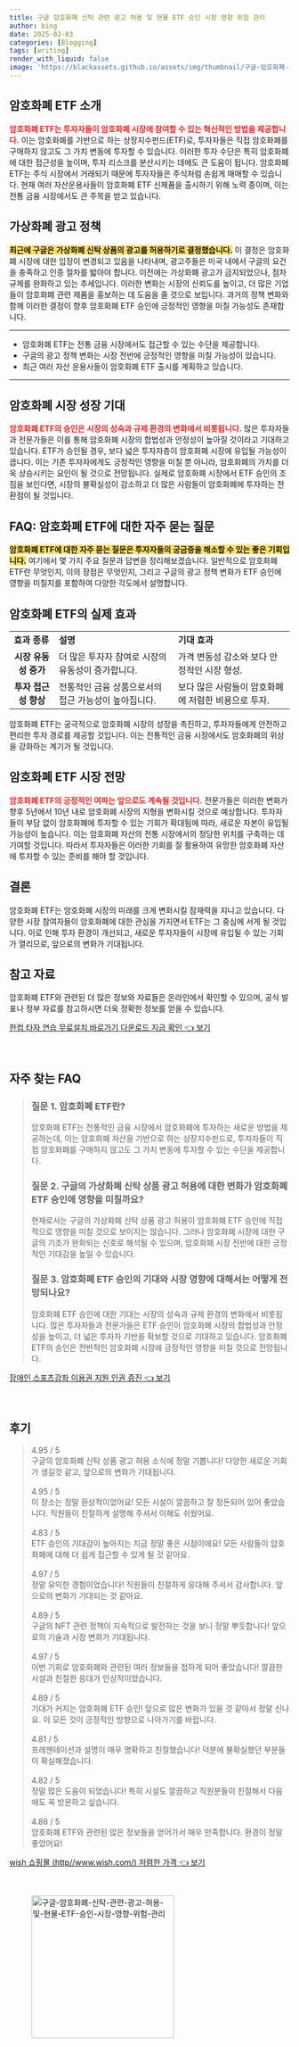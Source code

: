 ```yaml
---
title: 구글 암호화폐 신탁 관련 광고 허용 및 현물 ETF 승인 시장 영향 위험 관리
author: bing
date: 2025-02-03
categories: [Blogging]
tags: [writing]
render_with_liquid: false
image: 'https://blackassets.github.io/assets/img/thumbnail/구글-암호화폐-신탁-관련-광고-허용-및-현물-ETF-승인-시장-영향-위험-관리.webp'
---
```



<h2 id='암호화폐_ETF소개'>암호화폐 ETF 소개</h2>

<p><b><span style="color: #ee2323;">암호화폐 ETF는 투자자들이 암호화폐 시장에 참여할 수 있는 혁신적인 방법을 제공합니다.</span></b> 이는 암호화폐를 기반으로 하는 상장지수펀드(ETF)로, 투자자들은 직접 암호화폐를 구매하지 않고도 그 가치 변동에 투자할 수 있습니다. 이러한 투자 수단은 특히 암호화폐에 대한 접근성을 높이며, 투자 리스크를 분산시키는 데에도 큰 도움이 됩니다. 암호화폐 ETF는 주식 시장에서 거래되기 때문에 투자자들은 주식처럼 손쉽게 매매할 수 있습니다. 현재 여러 자산운용사들이 암호화폐 ETF 신제품을 출시하기 위해 노력 중이며, 이는 전통 금융 시장에서도 큰 주목을 받고 있습니다.</p>

<h2 id='가상화폐_광고정책'>가상화폐 광고 정책</h2>

<p><b><span style="background-color: #ffe066;">최근에 구글은 가상화폐 신탁 상품의 광고를 허용하기로 결정했습니다.</span></b> 이 결정은 암호화폐 시장에 대한 입장이 변경되고 있음을 나타내며, 광고주들은 미국 내에서 구글의 요건을 충족하고 인증 절차를 밟아야 합니다. 이전에는 가상화폐 광고가 금지되었으나, 점차 규제를 완화하고 있는 추세입니다. 이러한 변화는 시장의 신뢰도를 높이고, 더 많은 기업들이 암호화폐 관련 제품을 홍보하는 데 도움을 줄 것으로 보입니다. 과거의 정책 변화와 함께 이러한 결정이 향후 암호화폐 ETF 승인에 긍정적인 영향을 미칠 가능성도 존재합니다.</p>

<hr />

<ul>
    <li>암호화폐 ETF는 전통 금융 시장에서도 접근할 수 있는 수단을 제공합니다.</li>
    <li>구글의 광고 정책 변화는 시장 전반에 긍정적인 영향을 미칠 가능성이 있습니다.</li>
    <li>최근 여러 자산 운용사들이 암호화폐 ETF 출시를 계획하고 있습니다.</li>
</ul>

<hr />

<h2 id='암호화폐시장_성장기대'>암호화폐 시장 성장 기대</h2>

<p><b><span style="color: #ee2323;">암호화폐 ETF의 승인은 시장의 성숙과 규제 환경의 변화에서 비롯됩니다.</span></b> 많은 투자자들과 전문가들은 이를 통해 암호화폐 시장의 합법성과 안정성이 높아질 것이라고 기대하고 있습니다. ETF가 승인될 경우, 보다 넓은 투자자층이 암호화폐 시장에 유입될 가능성이 큽니다. 이는 기존 투자자에게도 긍정적인 영향을 미칠 뿐 아니라, 암호화폐의 가치를 더욱 상승시키는 요인이 될 것으로 전망됩니다. 실제로 암호화폐 시장에서 ETF 승인의 조짐을 보인다면, 시장의 불확실성이 감소하고 더 많은 사람들이 암호화폐에 투자하는 전환점이 될 것입니다.</p>

<h2 id='FAQ_암호화폐ETF'>FAQ: 암호화폐 ETF에 대한 자주 묻는 질문</h2>

<p><b><span style="background-color: #ffe066;">암호화폐 ETF에 대한 자주 묻는 질문은 투자자들의 궁금증을 해소할 수 있는 좋은 기회입니다.</span></b> 여기에서 몇 가지 주요 질문과 답변을 정리해보겠습니다. 일반적으로 암호화폐 ETF란 무엇인지, 이의 장점은 무엇인지, 그리고 구글의 광고 정책 변화가 ETF 승인에 영향을 미칠지를 포함하여 다양한 각도에서 설명합니다.</p>

<h2 id='암호화폐ETF_실제효과'>암호화폐 ETF의 실제 효과</h2>

<table>
    <tr>
        <td><b>효과 종류</b></td>
        <td><b>설명</b></td>
        <td><b>기대 효과</b></td>
    </tr>
    <tr>
        <td style="text-align: center; height: 17px;"><b>시장 유동성 증가</b></td>
        <td>더 많은 투자자 참여로 시장의 유동성이 증가합니다.</td>
        <td>가격 변동성 감소와 보다 안정적인 시장 형성.</td>
    </tr>
    <tr>
        <td style="text-align: center; height: 17px;"><b>투자 접근성 향상</b></td>
        <td>전통적인 금융 상품으로서의 접근 가능성이 높아집니다.</td>
        <td>보다 많은 사람들이 암호화폐에 저렴한 비용으로 투자.</td>
    </tr>
</table>

<p>암호화폐 ETF는 궁극적으로 암호화폐 시장의 성장을 촉진하고, 투자자들에게 안전하고 편리한 투자 경로를 제공할 것입니다. 이는 전통적인 금융 시장에서도 암호화폐의 위상을 강화하는 계기가 될 것입니다.</p>

<h2 id='암호화폐ETFs시장_전망'>암호화폐 ETF 시장 전망</h2>

<p><b><span style="color: #ee2323;">암호화폐 ETF의 긍정적인 여파는 앞으로도 계속될 것입니다.</span></b> 전문가들은 이러한 변화가 향후 5년에서 10년 내로 암호화폐 시장의 지형을 변화시킬 것으로 예상합니다. 투자자들이 부담 없이 암호화폐에 투자할 수 있는 기회가 확대됨에 따라, 새로운 자본이 유입될 가능성이 높습니다. 이는 암호화폐 자산의 전통 시장에서의 정당한 위치를 구축하는 데 기여할 것입니다. 따라서 투자자들은 이러한 기회를 잘 활용하여 유망한 암호화폐 자산에 투자할 수 있는 준비를 해야 할 것입니다.</p>

<h2 id='암호화폐ETFs_결론'>결론</h2>

<p>암호화폐 ETF는 암호화폐 시장의 미래를 크게 변화시킬 잠재력을 지니고 있습니다. 다양한 시장 참여자들이 암호화폐에 대한 관심을 가지면서 ETF는 그 중심에 서게 될 것입니다. 이로 인해 투자 환경이 개선되고, 새로운 투자자들이 시장에 유입될 수 있는 기회가 열리므로, 앞으로의 변화가 기대됩니다.</p>

<h2 id='참고자료'>참고 자료</h2>

<p>암호화폐 ETF와 관련된 더 많은 정보와 자료들은 온라인에서 확인할 수 있으며, 공식 발표나 정부 자료를 참고하시면 더욱 정확한 정보를 얻을 수 있습니다.</p>


<p><a class="click-button" title="한컴 타자 연습 무료설치 바로가기 다운로드 지금 확인" href="https://blackassets.github.io/posts/%ED%95%9C%EC%BB%B4-%ED%83%80%EC%9E%90-%EC%97%B0%EC%8A%B5-%EB%AC%B4%EB%A3%8C%EC%84%A4%EC%B9%98-%EB%B0%94%EB%A1%9C%EA%B0%80%EA%B8%B0-%EB%8B%A4%EC%9A%B4%EB%A1%9C%EB%93%9C-%EC%A7%80%EA%B8%88-%ED%99%95%EC%9D%B8/" rel="dofollow">한컴 타자 연습 무료설치 바로가기 다운로드 지금 확인 👈 보기</a></p><br>
<h2 id='자주_찾는_FAQ'>자주 찾는 FAQ</h2>
<div itemscope="" itemtype="https://schema.org/FAQPage"> 
<blockquote> 
<div itemscope="" itemprop="mainEntity" itemtype="https://schema.org/Question"> 
<h3 itemprop="name">질문 1. 암호화폐 ETF란?</h3> 
<div itemscope="" itemprop="acceptedAnswer" itemtype="https://schema.org/Answer"> 
<span itemprop="text"> 
<p>암호화폐 ETF는 전통적인 금융 시장에서 암호화폐에 투자하는 새로운 방법을 제공하는데, 이는 암호화폐 자산을 기반으로 하는 상장지수펀드로, 투자자들이 직접 암호화폐를 구매하지 않고도 그 가치 변동에 투자할 수 있는 수단을 제공합니다.</p> 
</span> 
</div> 
</div> 

<div itemscope="" itemprop="mainEntity" itemtype="https://schema.org/Question"> 
<h3 itemprop="name">질문 2. 구글의 가상화폐 신탁 상품 광고 허용에 대한 변화가 암호화폐 ETF 승인에 영향을 미칠까요?</h3> 
<div itemscope="" itemprop="acceptedAnswer" itemtype="https://schema.org/Answer"> 
<span itemprop="text"> 
<p>현재로서는 구글의 가상화폐 신탁 상품 광고 허용이 암호화폐 ETF 승인에 직접적으로 영향을 미칠 것으로 보이지는 않습니다. 그러나 암호화폐 시장에 대한 구글의 기조가 완화되는 신호로 해석될 수 있으며, 암호화폐 시장 전반에 대한 긍정적인 기대감을 높일 수 있습니다.</p> 
</span> 
</div> 
</div> 

<div itemscope="" itemprop="mainEntity" itemtype="https://schema.org/Question"> 
<h3 itemprop="name">질문 3. 암호화폐 ETF 승인의 기대와 시장 영향에 대해서는 어떻게 전망되나요?</h3> 
<div itemscope="" itemprop="acceptedAnswer" itemtype="https://schema.org/Answer"> 
<span itemprop="text"> 
<p>암호화폐 ETF 승인에 대한 기대는 시장의 성숙과 규제 환경의 변화에서 비롯됩니다. 많은 투자자들과 전문가들은 ETF 승인이 암호화폐 시장의 합법성과 안정성을 높이고, 더 넓은 투자자 기반을 확보할 것으로 기대하고 있습니다. 암호화폐 ETF의 승인은 전반적인 암호화폐 시장에 긍정적인 영향을 미칠 것으로 전망됩니다.</p> 
</span> 
</div> 
</div> 
</blockquote> 
</div>
<p><a class="click-button" title="장애인 스포츠강좌 이용권 지원 인권 증진" href="https://blackassets.github.io/posts/%EC%9E%A5%EC%95%A0%EC%9D%B8-%EC%8A%A4%ED%8F%AC%EC%B8%A0%EA%B0%95%EC%A2%8C-%EC%9D%B4%EC%9A%A9%EA%B6%8C-%EC%A7%80%EC%9B%90-%EC%9D%B8%EA%B6%8C-%EC%A6%9D%EC%A7%84/" rel="dofollow">장애인 스포츠강좌 이용권 지원 인권 증진 👈 보기</a></p><br>
<h2 id='후기'>후기</h2>
<div itemscope itemtype="https://schema.org/Product">
  <blockquote>
  <div itemprop="review" itemscope itemtype="https://schema.org/Review">
      <div itemprop="reviewRating" itemscope itemtype="https://schema.org/Rating"> <span itemprop="ratingValue">4.95</span> / <span itemprop="bestRating">5</span> </div>
      <span itemprop="reviewBody">구글의 암호화폐 신탁 상품 광고 허용 소식에 정말 기쁩니다! 다양한 새로운 기회가 생길것 같고, 앞으로의 변화가 기대됩니다. </span>
  </div>
  <br>
  <div itemprop="review" itemscope itemtype="https://schema.org/Review">
      <div itemprop="reviewRating" itemscope itemtype="https://schema.org/Rating"> <span itemprop="ratingValue">4.95</span> / <span itemprop="bestRating">5</span> </div>
      <span itemprop="reviewBody">이 장소는 정말 환상적이었어요! 모든 시설이 깔끔하고 잘 정돈되어 있어 좋았습니다. 직원들이 친절하게 설명해 주셔서 이해도 쉬웠어요.</span>
  </div>
  <br>
  <div itemprop="review" itemscope itemtype="https://schema.org/Review">
      <div itemprop="reviewRating" itemscope itemtype="https://schema.org/Rating"> <span itemprop="ratingValue">4.83</span> / <span itemprop="bestRating">5</span> </div>
      <span itemprop="reviewBody">ETF 승인의 기대감이 높아지는 지금 정말 좋은 시점이에요! 모든 사람들이 암호화폐에 대해 더 쉽게 접근할 수 있게 될 것 같아요.</span>
  </div>
  <br>
  <div itemprop="review" itemscope itemtype="https://schema.org/Review">
      <div itemprop="reviewRating" itemscope itemtype="https://schema.org/Rating"> <span itemprop="ratingValue">4.97</span> / <span itemprop="bestRating">5</span> </div>
      <span itemprop="reviewBody">정말 유익한 경험이었습니다! 직원들이 친절하게 응대해 주셔서 감사합니다. 앞으로의 변화가 기대되는 것 같아요.</span>
  </div>
  <br>
  <div itemprop="review" itemscope itemtype="https://schema.org/Review">
      <div itemprop="reviewRating" itemscope itemtype="https://schema.org/Rating"> <span itemprop="ratingValue">4.89</span> / <span itemprop="bestRating">5</span> </div>
      <span itemprop="reviewBody">구글의 NFT 관련 정책이 지속적으로 발전하는 것을 보니 정말 뿌듯합니다! 앞으로의 기술과 시장 변화가 기대됩니다.</span>
  </div>
  <br>
  <div itemprop="review" itemscope itemtype="https://schema.org/Review">
      <div itemprop="reviewRating" itemscope itemtype="https://schema.org/Rating"> <span itemprop="ratingValue">4.97</span> / <span itemprop="bestRating">5</span> </div>
      <span itemprop="reviewBody">이번 기회로 암호화폐와 관련된 여러 정보들을 접하게 되어 좋았습니다! 깔끔한 시설과 친절한 응대가 인상적이었습니다.</span>
  </div>
  <br>
  <div itemprop="review" itemscope itemtype="https://schema.org/Review">
      <div itemprop="reviewRating" itemscope itemtype="https://schema.org/Rating"> <span itemprop="ratingValue">4.89</span> / <span itemprop="bestRating">5</span> </div>
      <span itemprop="reviewBody">기대가 커지는 암호화폐 ETF 승인! 앞으로 많은 변화가 있을 것 같아서 정말 신나요. 이 모든 것이 긍정적인 방향으로 나아가기를 바랍니다.</span>
  </div>
  <br>
  <div itemprop="review" itemscope itemtype="https://schema.org/Review">
      <div itemprop="reviewRating" itemscope itemtype="https://schema.org/Rating"> <span itemprop="ratingValue">4.81</span> / <span itemprop="bestRating">5</span> </div>
      <span itemprop="reviewBody">프레젠테이션과 설명이 매우 명확하고 친절했습니다! 덕분에 불확실했던 부분들이 확실해졌습니다.</span>
  </div>
  <br>
  <div itemprop="review" itemscope itemtype="https://schema.org/Review">
      <div itemprop="reviewRating" itemscope itemtype="https://schema.org/Rating"> <span itemprop="ratingValue">4.82</span> / <span itemprop="bestRating">5</span> </div>
      <span itemprop="reviewBody">정말 많은 도움이 되었습니다! 특히 시설도 깔끔하고 직원분들이 친절해서 다음에도 꼭 방문하고 싶습니다.</span>
  </div>
  <br>
  <div itemprop="review" itemscope itemtype="https://schema.org/Review">
      <div itemprop="reviewRating" itemscope itemtype="https://schema.org/Rating"> <span itemprop="ratingValue">4.86</span> / <span itemprop="bestRating">5</span> </div>
      <span itemprop="reviewBody">암호화폐 ETF와 관련된 많은 정보들을 얻어가서 매우 만족합니다. 환경이 정말 좋았어요!</span>
  </div>
  </blockquote>
</div>
<p><a class="click-button" title="wish 쇼핑몰 (http//www.wish.com/) 저렴한 가격" href="https://blackassets.github.io/posts/wish-%EC%87%BC%ED%95%91%EB%AA%B0-(httpwww.wish.com)-%EC%A0%80%EB%A0%B4%ED%95%9C-%EA%B0%80%EA%B2%A9/" rel="dofollow">wish 쇼핑몰 (http//www.wish.com/) 저렴한 가격 👈 보기</a></p><br>
<figure class="image"><img src="https://blackassets.github.io/assets/img/thumbnail/구글-암호화폐-신탁-관련-광고-허용-및-현물-ETF-승인-시장-영향-위험-관리.webp" alt="구글-암호화폐-신탁-관련-광고-허용-및-현물-ETF-승인-시장-영향-위험-관리" width="256" height="256"></figure>